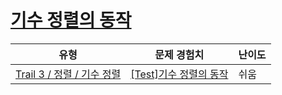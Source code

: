 # [기수 정렬의 동작](https://www.codetree.ai/trails/complete/curated-cards/test-radix-sort-progress)

|유형|문제 경험치|난이도|
|---|---|---|
|[Trail 3 / 정렬 / 기수 정렬](https://www.codetree.ai/trail-info/novice-high/)|[[Test]기수 정렬의 동작](https://www.codetree.ai/trails/complete/curated-cards/test-radix-sort-progress/)|쉬움|

